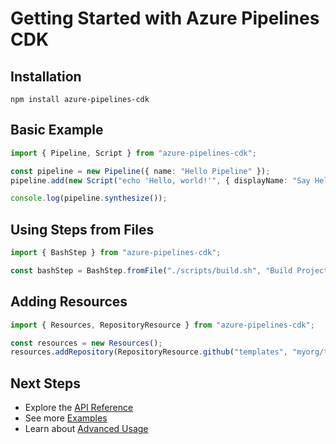 # Getting Started with Azure Pipelines CDK

## Installation

```
npm install azure-pipelines-cdk
```

## Basic Example

```typescript
import { Pipeline, Script } from "azure-pipelines-cdk";

const pipeline = new Pipeline({ name: "Hello Pipeline" });
pipeline.add(new Script("echo 'Hello, world!'", { displayName: "Say Hello" }));

console.log(pipeline.synthesize());
```

## Using Steps from Files

```typescript
import { BashStep } from "azure-pipelines-cdk";

const bashStep = BashStep.fromFile("./scripts/build.sh", "Build Project");
```

## Adding Resources

```typescript
import { Resources, RepositoryResource } from "azure-pipelines-cdk";

const resources = new Resources();
resources.addRepository(RepositoryResource.github("templates", "myorg/templates"));
```

## Next Steps

- Explore the [API Reference](./api-reference.md)
- See more [Examples](../examples/)
- Learn about [Advanced Usage](./advanced.md)
